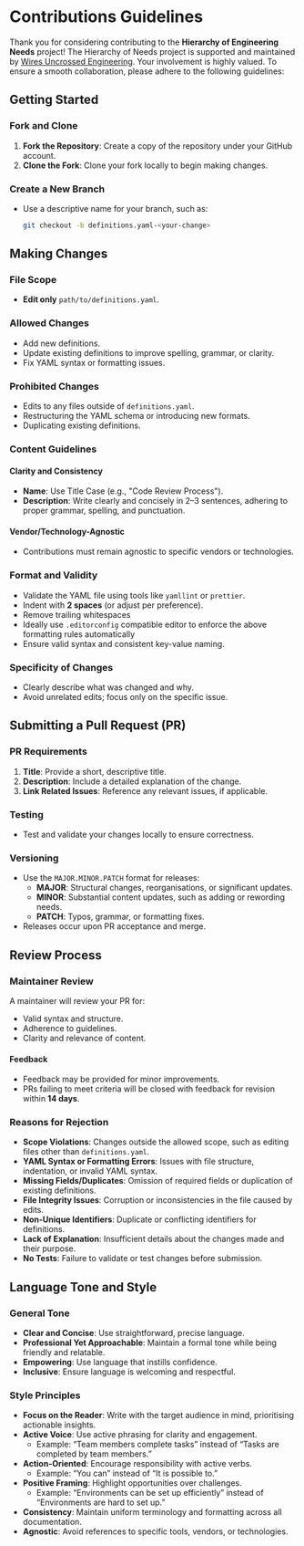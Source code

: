 # Contributions Guidelines
Thank you for considering contributing to the **Hierarchy of Engineering Needs** project! The Hierarchy of Needs project is supported and maintained by [Wires Uncrossed Engineering](https://www.wiresuncrossed.co.nz/about). Your involvement is highly valued. To ensure a smooth collaboration, please adhere to the following guidelines:
## Getting Started

### Fork and Clone
1. **Fork the Repository**: Create a copy of the repository under your GitHub account.
2. **Clone the Fork**: Clone your fork locally to begin making changes.

### Create a New Branch
- Use a descriptive name for your branch, such as:
  ```bash
  git checkout -b definitions.yaml-<your-change>
  ```

## Making Changes

### File Scope
- **Edit only** `path/to/definitions.yaml`.

### Allowed Changes
- Add new definitions.
- Update existing definitions to improve spelling, grammar, or clarity.
- Fix YAML syntax or formatting issues.

### Prohibited Changes
- Edits to any files outside of `definitions.yaml`.
- Restructuring the YAML schema or introducing new formats.
- Duplicating existing definitions.

### Content Guidelines
#### Clarity and Consistency
- **Name**: Use Title Case (e.g., "Code Review Process").
- **Description**: Write clearly and concisely in 2–3 sentences, adhering to proper grammar, spelling, and punctuation.

#### Vendor/Technology-Agnostic
- Contributions must remain agnostic to specific vendors or technologies.

### Format and Validity
- Validate the YAML file using tools like `yamllint` or `prettier`.
- Indent with **2 spaces** (or adjust per preference).
- Remove trailing whitespaces
- Ideally use `.editorconfig` compatible editor to enforce the above formatting rules automatically 
- Ensure valid syntax and consistent key-value naming.

### Specificity of Changes
- Clearly describe what was changed and why.
- Avoid unrelated edits; focus only on the specific issue.

## Submitting a Pull Request (PR)

### PR Requirements
1. **Title**: Provide a short, descriptive title.
2. **Description**: Include a detailed explanation of the change.
3. **Link Related Issues**: Reference any relevant issues, if applicable.

### Testing
- Test and validate your changes locally to ensure correctness.

### Versioning
- Use the `MAJOR.MINOR.PATCH` format for releases:
    - **MAJOR**: Structural changes, reorganisations, or significant updates.
    - **MINOR**: Substantial content updates, such as adding or rewording needs.
    - **PATCH**: Typos, grammar, or formatting fixes.
- Releases occur upon PR acceptance and merge.

## Review Process

### Maintainer Review
A maintainer will review your PR for:
- Valid syntax and structure.
- Adherence to guidelines.
- Clarity and relevance of content.

#### Feedback
- Feedback may be provided for minor improvements.
- PRs failing to meet criteria will be closed with feedback for revision within **14 days**.

### Reasons for Rejection
- **Scope Violations**: Changes outside the allowed scope, such as editing files other than `definitions.yaml`.
- **YAML Syntax or Formatting Errors**: Issues with file structure, indentation, or invalid YAML syntax.
- **Missing Fields/Duplicates**: Omission of required fields or duplication of existing definitions.
- **File Integrity Issues**: Corruption or inconsistencies in the file caused by edits.
- **Non-Unique Identifiers**: Duplicate or conflicting identifiers for definitions.
- **Lack of Explanation**: Insufficient details about the changes made and their purpose.
- **No Tests**: Failure to validate or test changes before submission.

## Language Tone and Style

### General Tone
- **Clear and Concise**: Use straightforward, precise language.
- **Professional Yet Approachable**: Maintain a formal tone while being friendly and relatable.
- **Empowering**: Use language that instills confidence.
- **Inclusive**: Ensure language is welcoming and respectful.

### Style Principles
- **Focus on the Reader**: Write with the target audience in mind, prioritising actionable insights.
- **Active Voice**: Use active phrasing for clarity and engagement.
    - Example: “Team members complete tasks” instead of “Tasks are completed by team members.”
- **Action-Oriented**: Encourage responsibility with active verbs.
    - Example: “You can” instead of “It is possible to.”
- **Positive Framing**: Highlight opportunities over challenges.
    - Example: “Environments can be set up efficiently” instead of “Environments are hard to set up.”
- **Consistency**: Maintain uniform terminology and formatting across all documentation.
- **Agnostic**: Avoid references to specific tools, vendors, or technologies.

